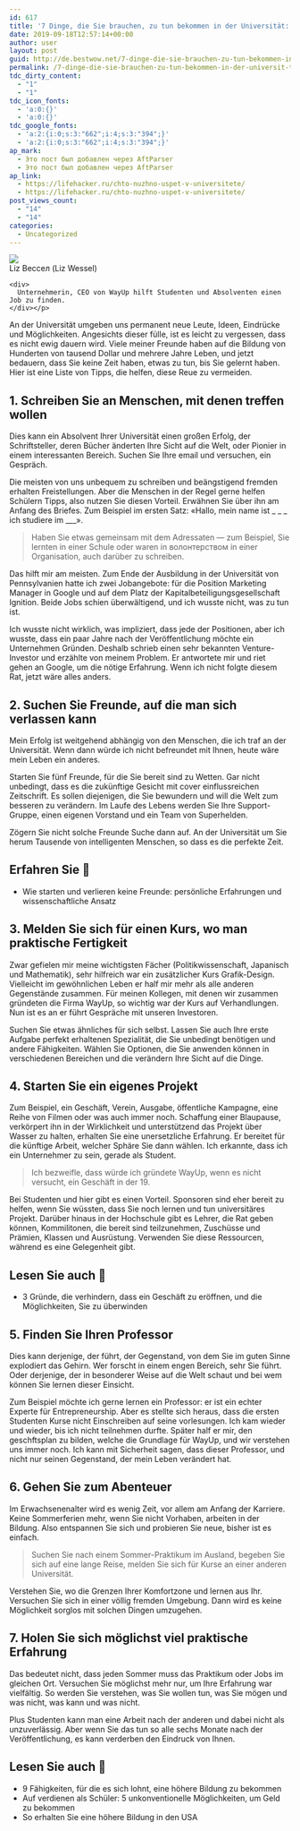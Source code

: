 ```yaml
---
id: 617
title: '7 Dinge, die Sie brauchen, zu tun bekommen in der Universität: persönliche Erfahrung'
date: 2019-09-18T12:57:14+00:00
author: user
layout: post
guid: http://de.bestwow.net/7-dinge-die-sie-brauchen-zu-tun-bekommen-in-der-universit-t-pers-nliche-erfahrung/
permalink: /7-dinge-die-sie-brauchen-zu-tun-bekommen-in-der-universit-t-pers-nliche-erfahrung/
tdc_dirty_content:
  - "1"
  - "1"
tdc_icon_fonts:
  - 'a:0:{}'
  - 'a:0:{}'
tdc_google_fonts:
  - 'a:2:{i:0;s:3:"662";i:4;s:3:"394";}'
  - 'a:2:{i:0;s:3:"662";i:4;s:3:"394";}'
ap_mark:
  - Это пост был добавлен через AftParser
  - Это пост был добавлен через AftParser
ap_link:
  - https://lifehacker.ru/chto-nuzhno-uspet-v-universitete/
  - https://lifehacker.ru/chto-nuzhno-uspet-v-universitete/
post_views_count:
  - "14"
  - "14"
categories:
  - Uncategorized
---
```

<div>
  <div>
    <img src="http://de.bestwow.net/wp-content/uploads/2019/09/7-veschey-kotorye-nuzhno-uspet-sdelat-v-universitete-lichnyy-opyt-1.png" />
  </div>
  
  <div>
    <div>
      Liz Вессел (Liz Wessel)
    </div>
    
    <div>
      Unternehmerin, CEO von WayUp hilft Studenten und Absolventen einen Job zu finden.
    </div></p>
  </div></p>
</div>

An der Universität umgeben uns permanent neue Leute, Ideen, Eindrücke und Möglichkeiten. Angesichts dieser fülle, ist es leicht zu vergessen, dass es nicht ewig dauern wird. Viele meiner Freunde haben auf die Bildung von Hunderten von tausend Dollar und mehrere Jahre Leben, und jetzt bedauern, dass Sie keine Zeit haben, etwas zu tun, bis Sie gelernt haben. Hier ist eine Liste von Tipps, die helfen, diese Reue zu vermeiden.

## 1. Schreiben Sie an Menschen, mit denen treffen wollen

Dies kann ein Absolvent Ihrer Universität einen großen Erfolg, der Schriftsteller, deren Bücher änderten Ihre Sicht auf die Welt, oder Pionier in einem interessanten Bereich. Suchen Sie Ihre email und versuchen, ein Gespräch.

Die meisten von uns unbequem zu schreiben und beängstigend fremden erhalten Freistellungen. Aber die Menschen in der Regel gerne helfen Schülern Tipps, also nutzen Sie diesen Vorteil. Erwähnen Sie über ihn am Anfang des Briefes. Zum Beispiel im ersten Satz: «Hallo, mein name ist \_ _ _ ich studiere im \___».

> Haben Sie etwas gemeinsam mit dem Adressaten — zum Beispiel, Sie lernten in einer Schule oder waren in волонтерством in einer Organisation, auch darüber zu schreiben.

Das hilft mir am meisten. Zum Ende der Ausbildung in der Universität von Pennsylvanien hatte ich zwei Jobangebote: für die Position Marketing Manager in Google und auf dem Platz der Kapitalbeteiligungsgesellschaft Ignition. Beide Jobs schien überwältigend, und ich wusste nicht, was zu tun ist.

Ich wusste nicht wirklich, was impliziert, dass jede der Positionen, aber ich wusste, dass ein paar Jahre nach der Veröffentlichung möchte ein Unternehmen Gründen. Deshalb schrieb einen sehr bekannten Venture-Investor und erzählte von meinem Problem. Er antwortete mir und riet gehen an Google, um die nötige Erfahrung. Wenn ich nicht folgte diesem Rat, jetzt wäre alles anders.

## 2. Suchen Sie Freunde, auf die man sich verlassen kann

Mein Erfolg ist weitgehend abhängig von den Menschen, die ich traf an der Universität. Wenn dann würde ich nicht befreundet mit Ihnen, heute wäre mein Leben ein anderes.

Starten Sie fünf Freunde, für die Sie bereit sind zu Wetten. Gar nicht unbedingt, dass es die zukünftige Gesicht mit cover einflussreichen Zeitschrift. Es sollen diejenigen, die Sie bewundern und will die Welt zum besseren zu verändern. Im Laufe des Lebens werden Sie Ihre Support-Gruppe, einen eigenen Vorstand und ein Team von Superhelden.

Zögern Sie nicht solche Freunde Suche dann auf. An der Universität um Sie herum Tausende von intelligenten Menschen, so dass es die perfekte Zeit.

<div>
  <h2 class="read-also__title">
    <span>Erfahren Sie</span> <span>👭 </span>
  </h2>
  
  <ul class="read-also__list">
    <li>
      Wie starten und verlieren keine Freunde: persönliche Erfahrungen und wissenschaftliche Ansatz
    </li>
  </ul>
</div>

## 3. Melden Sie sich für einen Kurs, wo man praktische Fertigkeit

Zwar gefielen mir meine wichtigsten Fächer (Politikwissenschaft, Japanisch und Mathematik), sehr hilfreich war ein zusätzlicher Kurs Grafik-Design. Vielleicht im gewöhnlichen Leben er half mir mehr als alle anderen Gegenstände zusammen. Für meinen Kollegen, mit denen wir zusammen gründeten die Firma WayUp, so wichtig war der Kurs auf Verhandlungen. Nun ist es an er führt Gespräche mit unseren Investoren.

Suchen Sie etwas ähnliches für sich selbst. Lassen Sie auch Ihre erste Aufgabe perfekt erhaltenen Spezialität, die Sie unbedingt benötigen und andere Fähigkeiten. Wählen Sie Optionen, die Sie anwenden können in verschiedenen Bereichen und die verändern Ihre Sicht auf die Dinge.

## 4. Starten Sie ein eigenes Projekt

Zum Beispiel, ein Geschäft, Verein, Ausgabe, öffentliche Kampagne, eine Reihe von Filmen oder was auch immer noch. Schaffung einer Blaupause, verkörpert ihn in der Wirklichkeit und unterstützend das Projekt über Wasser zu halten, erhalten Sie eine unersetzliche Erfahrung. Er bereitet für die künftige Arbeit, welcher Sphäre Sie dann wählen. Ich erkannte, dass ich ein Unternehmer zu sein, gerade als Student.

> Ich bezweifle, dass würde ich gründete WayUp, wenn es nicht versucht, ein Geschäft in der 19.

Bei Studenten und hier gibt es einen Vorteil. Sponsoren sind eher bereit zu helfen, wenn Sie wüssten, dass Sie noch lernen und tun universitäres Projekt. Darüber hinaus in der Hochschule gibt es Lehrer, die Rat geben können, Kommilitonen, die bereit sind teilzunehmen, Zuschüsse und Prämien, Klassen und Ausrüstung. Verwenden Sie diese Ressourcen, während es eine Gelegenheit gibt.

<div>
  <h2 class="read-also__title">
    <span>Lesen Sie auch</span> <span>💼 </span>
  </h2>
  
  <ul class="read-also__list">
    <li>
      3 Gründe, die verhindern, dass ein Geschäft zu eröffnen, und die Möglichkeiten, Sie zu überwinden
    </li>
  </ul>
</div>

## 5. Finden Sie Ihren Professor

Dies kann derjenige, der führt, der Gegenstand, von dem Sie im guten Sinne explodiert das Gehirn. Wer forscht in einem engen Bereich, sehr Sie führt. Oder derjenige, der in besonderer Weise auf die Welt schaut und bei wem können Sie lernen dieser Einsicht.

Zum Beispiel möchte ich gerne lernen ein Professor: er ist ein echter Experte für Entrepreneurship. Aber es stellte sich heraus, dass die ersten Studenten Kurse nicht Einschreiben auf seine vorlesungen. Ich kam wieder und wieder, bis ich nicht teilnehmen durfte. Später half er mir, den geschftsplan zu bilden, welche die Grundlage für WayUp, und wir verstehen uns immer noch. Ich kann mit Sicherheit sagen, dass dieser Professor, und nicht nur seinen Gegenstand, der mein Leben verändert hat.

## 6. Gehen Sie zum Abenteuer

Im Erwachsenenalter wird es wenig Zeit, vor allem am Anfang der Karriere. Keine Sommerferien mehr, wenn Sie nicht Vorhaben, arbeiten in der Bildung. Also entspannen Sie sich und probieren Sie neue, bisher ist es einfach.

> Suchen Sie nach einem Sommer-Praktikum im Ausland, begeben Sie sich auf eine lange Reise, melden Sie sich für Kurse an einer anderen Universität.

Verstehen Sie, wo die Grenzen Ihrer Komfortzone und lernen aus Ihr. Versuchen Sie sich in einer völlig fremden Umgebung. Dann wird es keine Möglichkeit sorglos mit solchen Dingen umzugehen.

## 7. Holen Sie sich möglichst viel praktische Erfahrung

Das bedeutet nicht, dass jeden Sommer muss das Praktikum oder Jobs im gleichen Ort. Versuchen Sie möglichst mehr nur, um Ihre Erfahrung war vielfältig. So werden Sie verstehen, was Sie wollen tun, was Sie mögen und was nicht, was kann und was nicht.

Plus Studenten kann man eine Arbeit nach der anderen und dabei nicht als unzuverlässig. Aber wenn Sie das tun so alle sechs Monate nach der Veröffentlichung, es kann verderben den Eindruck von Ihnen.

<div>
  <h2 class="read-also__title">
    <span>Lesen Sie auch</span> <span>🧐 </span>
  </h2>
  
  <ul class="read-also__list">
    <li>
      9 Fähigkeiten, für die es sich lohnt, eine höhere Bildung zu bekommen
    </li>
    <li>
      Auf verdienen als Schüler: 5 unkonventionelle Möglichkeiten, um Geld zu bekommen
    </li>
    <li>
      So erhalten Sie eine höhere Bildung in den USA
    </li>
  </ul>
</div>